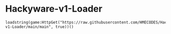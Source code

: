 # Hackyware-v1-Loader
```
loadstring(game:HttpGet("https://raw.githubusercontent.com/HMECODES/Hackyware-v1-Loader/main/main", true))()
```
